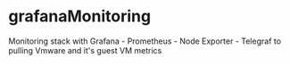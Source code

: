 # grafanaMonitoring
Monitoring stack with Grafana - Prometheus - Node Exporter - Telegraf to pulling Vmware and it's guest VM metrics
